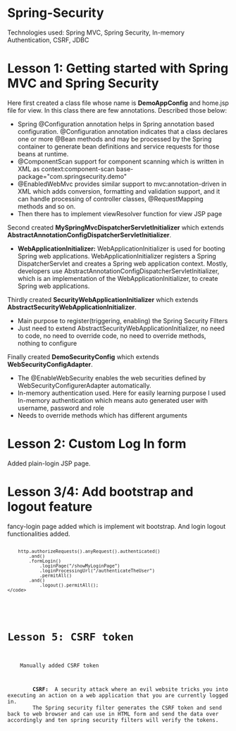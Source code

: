# Spring-Security
Technologies used: Spring MVC, Spring Security, In-memory Authentication, CSRF, JDBC

# Lesson 1: Getting started with Spring MVC and Spring Security
<body>
Here first created a class file whose name is <b>DemoAppConfig</b> and home.jsp file for view. In this class there are few annotations. Described those below:
	<ul>
		<li>Spring @Configuration annotation helps in Spring annotation based configuration. @Configuration annotation indicates that a class declares one or more @Bean methods and may be processed by the Spring container to generate bean definitions and service requests for those beans at runtime.</li>
		<li>@ComponentScan support for component scanning which is written in XML as context:component-scan base-package="com.springsecurity.demo" </li>
		<li>@EnabledWebMvc provides similar support to mvc:annotation-driven in XML which adds conversion, formatting and validation support, and it can handle processing of controller classes, @RequestMapping methods and so on.</li>
		<li>Then there has to implement viewResolver function for view JSP page</li>
	</ul>

Second created <b>MySpringMvcDispatcherServletInitializer</b> which extends <b>AbstractAnnotationConfigDispatcherServletInitializer</b>.
	<ul>
		<li><b>WebApplicationInitializer:</b> WebApplicationInitializer is used for booting Spring web applications. WebApplicationInitializer registers a Spring DispatcherServlet and creates a Spring web application context. Mostly, developers use AbstractAnnotationConfigDispatcherServletInitializer, which is an implementation of the WebApplicationInitializer, to create Spring web applications.</li>
	</ul>
Thirdly created <b>SecurityWebApplicationInitializer</b> which extends <b>AbstractSecurityWebApplicationInitializer</b>.
	<ul>
		<li>Main purpose to register(triggering, enabling) the Spring Security Filters</li>
		<li>Just need to extend AbstractSecurityWebApplicationInitializer, no need to code, no need to override code, no need to override methods, nothing to configure</li>
	</ul>
Finally created <b>DemoSecurityConfig</b> which extends <b>WebSecurityConfigAdapter</b>.
	<ul>
		<li>The @EnableWebSecurity enables the web securities defined by WebSecurityConfigurerAdapter automatically. </li>
		<li>In-memory authentication used. Here for easily learning purpose I used In-memory authentication which means auto generated user with username, password and role</li>
		<li>Needs to override methods which has different arguments</li>
	</ul>
</bod>

# Lesson 2: Custom Log In form

<body>
Added plain-login JSP page.
</body>

# Lesson 3/4: Add bootstrap and logout feature

<body>
	fancy-login page added which is implement wit bootstrap. And login logout functionalities added.
	<code>

		http.authorizeRequests().anyRequest().authenticated()
			.and()
			.formLogin()
				.loginPage("/showMyLoginPage")
				.loginProcessingUrl("/authenticateTheUser")
				.permitAll()
			.and()
				.logout().permitAll();
	</code>
	
</body>

# Lesson 5: CSRF token
<body>
	Manually added CSRF token
	<p>
		<b>CSRF: </b> A security attack where an evil website tricks you into executing an action on a web application that you are currently logged in.
		The Spring security filter generates the CSRF token and send back to web browser and can use in HTML form and send the data over accordingly and ten spring security filters will verify the tokens.
		<code>
			<input type="hidden"
					name="${_csrf.parameterName}"
					value="${_csrf.token}" />
		</code>
	</p>
</body>
